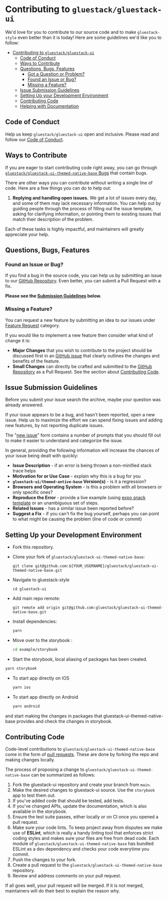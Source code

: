 # Contributing to `gluestack/gluestack-ui`

We'd love for you to contribute to our source code and to make `gluestack-style` even better than it is
today! Here are some guidelines we'd like you to follow:

- [Contributing to `gluestack/gluestack-ui`](#contributing-to-gluestack-ui)
  - [ Code of Conduct](#-code-of-conduct)
  - [ Ways to Contribute](#-ways-to-contribute)
  - [ Questions, Bugs, Features](#-questions-bugs-features)
    - [ Got a Question or Problem?](#-got-a-question-or-problem)
    - [ Found an Issue or Bug?](#-found-an-issue-or-bug)
    - [ Missing a Feature?](#-missing-a-feature)
  - [ Issue Submission Guidelines](#-issue-submission-guidelines)
  - [ Setting Up your Development Environment](#-setting-up-your-development-environment)
  - [ Contributing Code](#-contributing-code)
  - [ Helping with Documentation](#-helping-with-documentation)

## <a name="coc"></a> Code of Conduct

Help us keep `gluestack/gluestack-ui` open and inclusive. Please read and follow our [Code of Conduct](CODE_OF_CONDUCT.md).

## <a name="wtc"></a> Ways to Contribute

If you are eager to start contributing code right away, you can go through [`gluestack/gluestack-ui-themed-native-base` Bugs](https://github.com/gluestack/gluestack-ui-themed-native-base/issues?q=is%3Aopen+is%3Aissue) that contain bugs.

There are other ways you can contribute without writing a single line of code. Here are a few things you can do to help out:

1. **Replying and handling open issues.** We get a lot of issues every day, and some of them may lack necessary information. You can help out by guiding people through the process of filling out the issue template, asking for clarifying information, or pointing them to existing issues that match their description of the problem.

Each of these tasks is highly impactful, and maintainers will greatly appreciate your help.

## <a name="requests"></a> Questions, Bugs, Features

### <a name="issue"></a> Found an Issue or Bug?

If you find a bug in the source code, you can help us by submitting an issue to our
[GitHub Repository](https://github.com/gluestack/gluestack-ui-themed-native-base/issues). Even better, you can submit a Pull Request with a fix.

**Please see the [Submission Guidelines](#submit) below.**

### <a name="feature"></a> Missing a Feature?

You can request a new feature by submitting an idea to our issues under [Feature Request](https://github.com/gluestack/gluestack-ui-themed-native-base/issues/new?assignees=&labels=feature+request%2Ctriage&projects=&template=feature_request.yml) category.

If you would like to implement a new feature then consider what kind of change it is:

- **Major Changes** that you wish to contribute to the project should be discussed first in an
  [GitHub issue](https://github.com/gluestack/gluestack-ui-themed-native-base/issues) that clearly outlines the changes and benefits of the feature.
- **Small Changes** can directly be crafted and submitted to the [GitHub Repository](https://github.com/gluestack/gluestack-ui-themed-native-base)
  as a Pull Request. See the section about [Contributing Code](#submit-pr).

## <a name="submit"></a> Issue Submission Guidelines

Before you submit your issue search the archive, maybe your question was already answered.

If your issue appears to be a bug, and hasn't been reported, open a new issue. Help us to maximize
the effort we can spend fixing issues and adding new features, by not reporting duplicate issues.

The "[new issue](https://github.com/gluestack/gluestack-ui-themed-native-base/issues/new)" form contains a number of prompts that you should fill out to
make it easier to understand and categorize the issue.

In general, providing the following information will increase the chances of your issue being dealt
with quickly:

- **Issue Description** - if an error is being thrown a non-minified stack trace helps
- **Motivation for or Use Case** - explain why this is a bug for you
- **`gluestack-ui/themed-antive-base` Version(s)** - is it a regression?
- **Browsers and Operating System** - is this a problem with all browsers or only specific ones?
- **Reproduce the Error** - provide a live example (using [expo snack template](https://snack.expo.dev/) or an unambiguous set of steps.
- **Related Issues** - has a similar issue been reported before?
- **Suggest a Fix** - if you can't fix the bug yourself, perhaps you can point to what might be
  causing the problem (line of code or commit)

## <a name="dev-env"></a> Setting Up your Development Environment

- Fork this repository.

- Clone your fork of `gluestack/gluestack-ui-themed-native-base`:

  ```git
  git clone git@github.com:${YOUR_USERNAME}/gluestack/gluestack-ui-themed-native-base.git
  ```

- Navigate to gluestack-style

  ```
  cd gluestack-ui
  ```

- Add main repo remote:

  ```git
  git remote add origin git@github.com:gluestack/gluestack-ui-themed-native-base.git
  ```

- Install dependencies:

  ```bash
  yarn
  ```

- Move over to the storybook :

  ```bash
  cd example/storybook
  ```

- Start the storybook, local aliasing of packages has been created.

```bash
yarn storybook
```

- To start app directly on IOS
  ```bash
  yarn ios
  ```
- To start app directly on Android
  ```bash
  yarn android
  ```

and start making the changes in packages that gluestack-ui-themed-native-base provides and check the changes in storybook.

## <a name="submit-pr"></a> Contributing Code

Code-level contributions to `gluestack/gluestack-ui-themed-native-base` come in the form of [pull requests](https://help.github.com/en/articles/about-pull-requests). These are done by forking the repo and making changes locally.

The process of proposing a change to `gluestack/gluestack-ui-themed-native-base` can be summarized as follows:

1. Fork the gluestack-ui repository and create your branch from `main`.
2. Make the desired changes to gluestack-ui source. Use the `storybook` app to test them out.
3. If you've added code that should be tested, add tests.
4. If you've changed APIs, update the documentation, which is also available in the storybook.
5. Ensure the test suite passes, either locally or on CI once you opened a pull request.
6. Make sure your code lints. To keep project away from disputes we make use of **ESLint**, which is really a handy linting tool that enforces strict coding styles and makes sure your files are free from dead code. Each module of `gluestack/gluestack-ui-themed-native-base` has bundled ESLint as a dev dependency and checks your code everytime you commit.
7. Push the changes to your fork.
8. Create a pull request to the `gluestack/gluestack-ui-themed-native-base` repository.
9. Review and address comments on your pull request.

If all goes well, your pull request will be merged. If it is not merged, maintainers will do their best to explain the reason why.
